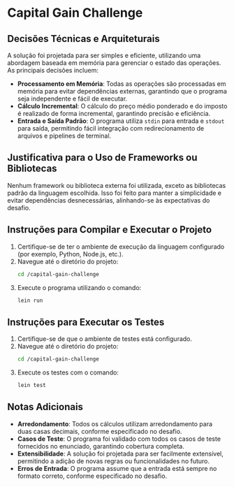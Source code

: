 
# Capital Gain Challenge

## Decisões Técnicas e Arquiteturais

A solução foi projetada para ser simples e eficiente, utilizando uma abordagem baseada em memória para gerenciar o estado das operações. As principais decisões incluem:

- **Processamento em Memória**: Todas as operações são processadas em memória para evitar dependências externas, garantindo que o programa seja independente e fácil de executar.
- **Cálculo Incremental**: O cálculo do preço médio ponderado e do imposto é realizado de forma incremental, garantindo precisão e eficiência.
- **Entrada e Saída Padrão**: O programa utiliza `stdin` para entrada e `stdout` para saída, permitindo fácil integração com redirecionamento de arquivos e pipelines de terminal.

## Justificativa para o Uso de Frameworks ou Bibliotecas

Nenhum framework ou biblioteca externa foi utilizada, exceto as bibliotecas padrão da linguagem escolhida. Isso foi feito para manter a simplicidade e evitar dependências desnecessárias, alinhando-se às expectativas do desafio.

## Instruções para Compilar e Executar o Projeto

1. Certifique-se de ter o ambiente de execução da linguagem configurado (por exemplo, Python, Node.js, etc.).
2. Navegue até o diretório do projeto:
   ```bash
   cd /capital-gain-challenge
   ```
3. Execute o programa utilizando o comando:
   ```bash
   lein run
   ```
   

## Instruções para Executar os Testes

1. Certifique-se de que o ambiente de testes está configurado.
2. Navegue até o diretório do projeto:
   ```bash
   cd /capital-gain-challenge
   ```
3. Execute os testes com o comando:
   ```bash
   lein test
   ```

## Notas Adicionais

- **Arredondamento**: Todos os cálculos utilizam arredondamento para duas casas decimais, conforme especificado no desafio.
- **Casos de Teste**: O programa foi validado com todos os casos de teste fornecidos no enunciado, garantindo cobertura completa.
- **Extensibilidade**: A solução foi projetada para ser facilmente extensível, permitindo a adição de novas regras ou funcionalidades no futuro.
- **Erros de Entrada**: O programa assume que a entrada está sempre no formato correto, conforme especificado no desafio.
